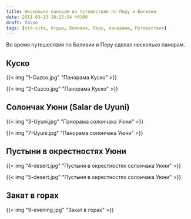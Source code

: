 ```yaml
---
title: Несколько панорам из путешествия по Перу и Боливии
date: 2011-03-13 16:25:54 +0300
draft: false
tags: [old-site, Отдых, Боливия, Перу, панорама, Путешествия]
---
```

Во время путешествия по Боливии и Перу сделал несколько панорам.

## Куско
{{< img "1-Cuzco.jpg" "Панорама Куско" >}}

{{< img "2-Cuzco.jpg" "Панорама Куско" >}}

## Солончак Уюни (Salar de Uyuni)
{{< img "3-Uyuni.jpg" "Панорама солончака Уюни" >}}

{{< img "7-Uyuni.jpg" "Панорама солончака Уюни" >}}
 
## Пустыни в окрестностях Уюни
{{< img "4-desert.jpg" "Пустыня в окрестностях солончака Уюни" >}}

{{< img "5-desert.jpg" "Пустыня в окрестностях солончака Уюни" >}}

## Закат в горах
{{< img "9-evening.jpg" "Закат в горах" >}}
<!--more-->
